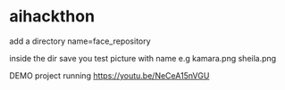 # aihackthon



add a directory name=face_repository


inside the dir save you test picture with name 
 e.g 
 kamara.png
 sheila.png




DEMO project running 
https://youtu.be/NeCeA15nVGU
